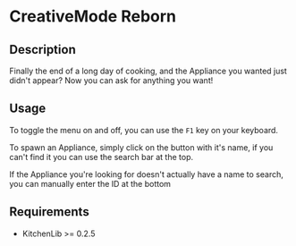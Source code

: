 # CreativeMode Reborn

## Description

Finally the end of a long day of cooking, and the Appliance you wanted just didn't appear?
Now you can ask for anything you want!

## Usage

To toggle the menu on and off, you can use the `F1` key on your keyboard.

To spawn an Appliance, simply click on the button with it's name, if you can't find it you can use the search bar at the top.

If the Appliance you're looking for doesn't actually have a name to search, you can manually enter the ID at the bottom

## Requirements

- KitchenLib >= 0.2.5